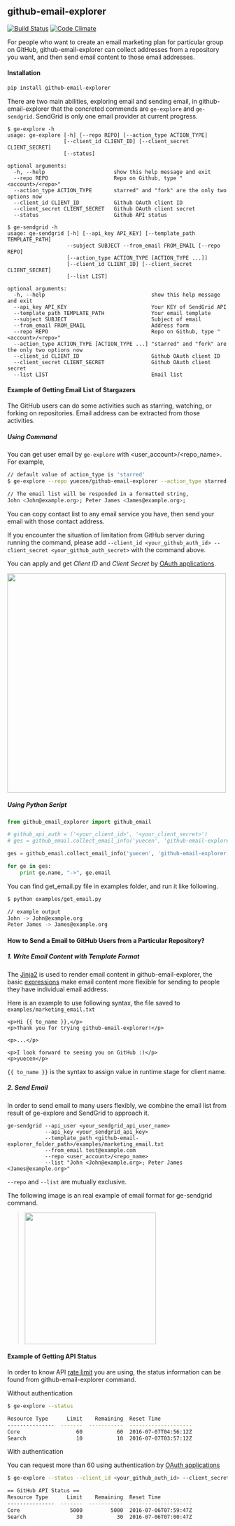 ## github-email-explorer

[![Build Status](https://travis-ci.org/yuecen/github-email-explorer.svg?branch=master)](https://travis-ci.org/yuecen/github-email-explorer)
[![Code Climate](https://codeclimate.com/github/yuecen/github-email-explorer/badges/gpa.svg)](https://codeclimate.com/github/yuecen/github-email-explorer)

For people who want to create an email marketing plan for particular group on 
GitHub, github-email-explorer can collect addresses from a repository you want, 
and then send email content to those email addresses.

#### Installation

```bash
pip install github-email-explorer
```

There are two main abilities, exploring email and sending email, in 
github-email-explorer that the concreted commends are ```ge-explore``` and ```ge-sendgrid```. 
SendGrid is only one email provider at current progress.

```
$ ge-explore -h
usage: ge-explore [-h] [--repo REPO] [--action_type ACTION_TYPE]
                  [--client_id CLIENT_ID] [--client_secret CLIENT_SECRET]
                  [--status]

optional arguments:
  -h, --help                      show this help message and exit
  --repo REPO                     Repo on Github, type "<account>/<repo>"
  --action_type ACTION_TYPE       starred" and "fork" are the only two options now
  --client_id CLIENT_ID           Github OAuth client ID
  --client_secret CLIENT_SECRET   Github OAuth client secret
  --status                        Github API status
```

```
$ ge-sendgrid -h
usage: ge-sendgrid [-h] [--api_key API_KEY] [--template_path TEMPLATE_PATH]
                   --subject SUBJECT --from_email FROM_EMAIL [--repo REPO]
                   [--action_type ACTION_TYPE [ACTION_TYPE ...]]
                   [--client_id CLIENT_ID] [--client_secret CLIENT_SECRET]
                   [--list LIST]

optional arguments:
  -h, --help                                  show this help message and exit
  --api_key API_KEY                           Your KEY of SendGrid API
  --template_path TEMPLATE_PATH               Your email template
  --subject SUBJECT                           Subject of email
  --from_email FROM_EMAIL                     Address form
  --repo REPO                                 Repo on Github, type "<account>/<repo>"
  --action_type ACTION_TYPE [ACTION_TYPE ...] "starred" and "fork" are the only two options now
  --client_id CLIENT_ID                       Github OAuth client ID
  --client_secret CLIENT_SECRET               Github OAuth client secret
  --list LIST                                 Email list
```

#### Example of Getting Email List of Stargazers

The GitHub users can do some activities such as starring, watching, or forking 
on repositories. Email address can be extracted from those activities.

##### Using Command
You can get user email by ```ge-explore``` with <user_account>/<repo_name>. For example, 

```bash
// default value of action_type is 'starred'
$ ge-explore --repo yuecen/github-email-explorer --action_type starred

// The email list will be responded in a formatted string, 
John <John@example.org>; Peter James <James@example.org>;
```

You can copy contact list to any email service you have, then send your email 
with those contact address.

If you encounter the situation of limitation from GitHub server during running 
the command, please add ```--client_id <your_github_auth_id> --client_secret <your_github_auth_secret>``` with the command above.

You can apply and get *Client ID* and *Client Secret* by [OAuth applications].

<img src="examples/oauth_github.png" width="500">

##### Using Python Script

```python
from github_email_explorer import github_email

# github_api_auth = ('<your_client_id>', '<your_client_secret>')
# ges = github_email.collect_email_info('yuecen', 'github-email-explorer', ['starred'], github_api_auth=github_api_auth)

ges = github_email.collect_email_info('yuecen', 'github-email-explorer', ['starred'])

for ge in ges:
    print ge.name, "->", ge.email
```

You can find get_email.py file in examples folder, and run it like following.

```bash
$ python examples/get_email.py

// example output
John -> John@example.org
Peter James -> James@example.org
```

#### How to Send a Email to GitHub Users from a Particular Repository?

##### 1. Write Email Content with Template Format

The [Jinja2] is used to render email content in github-email-explorer, the basic 
[expressions] make email content more flexible for sending to people they have 
individual email address.

Here is an example to use following syntax, the file saved to ```examples/marketing_email.txt```

```
<p>Hi {{ to_name }},</p>
<p>Thank you for trying github-email-explorer!</p>

<p>...</p>

<p>I look forward to seeing you on GitHub :)</p>
<p>yuecen</p>
```

```{{ to_name }}``` is the syntax to assign value in runtime stage for client name.

##### 2. Send Email

In order to send email to many users flexibly, we combine the email list from 
result of ge-explore and SendGrid to approach it.

```
ge-sendgrid --api_user <your_sendgrid_api_user_name> 
            --api_key <your_sendgrid_api_key> 
            --template_path <github-email-explorer_folder_path>/examples/marketing_email.txt
            --from_email test@example.com
            --repo <user_account>/<repo_name>
            --list "John <John@example.org>; Peter James <James@example.org>"
```

```--repo``` and ```--list``` are mutually exclusive.

The following image is an real example of email format for ge-sendgrid command.

> <img src="examples/marketing_email.png" width="300">

#### Example of Getting API Status

In order to know API [rate limit] you are using, the status information can be 
found from github-email-explorer command.

Without authentication

```bash
$ ge-explore --status

Resource Type      Limit    Remaining  Reset Time
---------------  -------  -----------  --------------------
Core                  60           60  2016-07-07T04:56:12Z
Search                10           10  2016-07-07T03:57:12Z
```

With authentication

You can request more than 60 using authentication by [OAuth applications]

```bash
$ ge-explore --status --client_id <your_github_auth_id> --client_secret <your_github_auth_secret>

== GitHub API Status ==
Resource Type      Limit    Remaining  Reset Time
---------------  -------  -----------  --------------------
Core                5000         5000  2016-07-06T07:59:47Z
Search                30           30  2016-07-06T07:00:47Z
```

[rate limit]:https://developer.github.com/v3/rate_limit/
[OAuth applications]:https://github.com/settings/developers
[Jinja2]:http://jinja.pocoo.org/
[expressions]:http://jinja.pocoo.org/docs/dev/templates/#expressions